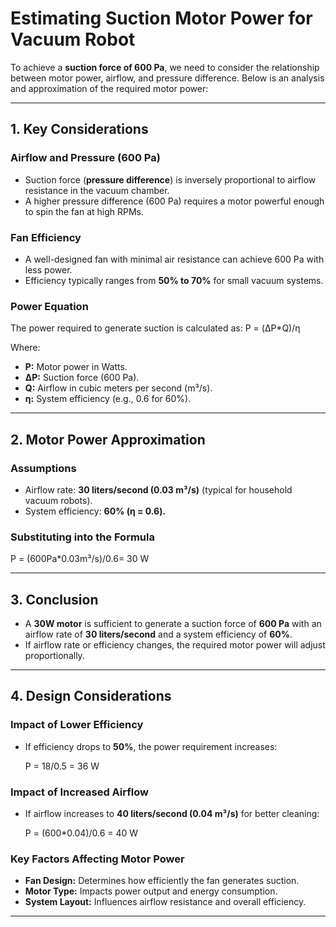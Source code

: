 # Estimating Suction Motor Power for Vacuum Robot

To achieve a **suction force of 600 Pa**, we need to consider the relationship between motor power, airflow, and pressure difference. Below is an analysis and approximation of the required motor power:

---

## 1. **Key Considerations**

### **Airflow and Pressure (600 Pa)**
- Suction force (**pressure difference**) is inversely proportional to airflow resistance in the vacuum chamber.
- A higher pressure difference (600 Pa) requires a motor powerful enough to spin the fan at high RPMs.

### **Fan Efficiency**
- A well-designed fan with minimal air resistance can achieve 600 Pa with less power.
- Efficiency typically ranges from **50% to 70%** for small vacuum systems.

### **Power Equation**
The power required to generate suction is calculated as:
P = (ΔP*Q)/η

Where:
- **P:** Motor power in Watts.  
- **ΔP:** Suction force (600 Pa).  
- **Q:** Airflow in cubic meters per second (m³/s).  
- **η:** System efficiency (e.g., 0.6 for 60%).

---

## 2. **Motor Power Approximation**

### **Assumptions**
- Airflow rate: **30 liters/second (0.03 m³/s)** (typical for household vacuum robots).  
- System efficiency: **60% (η = 0.6).**

### **Substituting into the Formula**

P = (600Pa*0.03m³/s)/0.6= 30 W


---

## 3. **Conclusion**
- A **30W motor** is sufficient to generate a suction force of **600 Pa** with an airflow rate of **30 liters/second** and a system efficiency of **60%**.
- If airflow rate or efficiency changes, the required motor power will adjust proportionally.

---

## 4. **Design Considerations**

### **Impact of Lower Efficiency**
- If efficiency drops to **50%**, the power requirement increases:
  
  P = 18/0.5 = 36 W
  

### **Impact of Increased Airflow**
- If airflow increases to **40 liters/second (0.04 m³/s)** for better cleaning:
  
  P = (600*0.04)/0.6 = 40 W
  

### **Key Factors Affecting Motor Power**
- **Fan Design:** Determines how efficiently the fan generates suction.  
- **Motor Type:** Impacts power output and energy consumption.  
- **System Layout:** Influences airflow resistance and overall efficiency.

---
